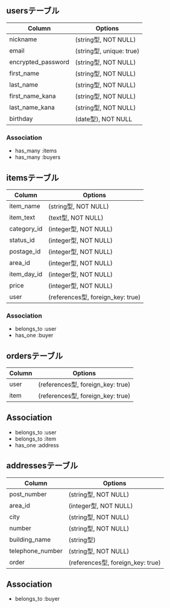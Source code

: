 ## usersテーブル

| Column             | Options                  |
| ------------------ | ------------------------ |
| nickname           | (string型, NOT NULL)     |
| email              | (string型, unique: true) |
| encrypted_password | (string型, NOT NULL)     |
| first_name         | (string型, NOT NULL)     |
| last_name          | (string型, NOT NULL)     |
| first_name_kana    | (string型, NOT NULL)     |
| last_name_kana     | (string型, NOT NULL)     |
| birthday           | (date型), NOT NULL       |

### Association

- has_many :items
- has_many :buyers

## itemsテーブル

| Column      | Options                           |
| ----------- | --------------------------------- |
| item_name   | (string型, NOT NULL)              |
| item_text   | (text型, NOT NULL)                |
| category_id | (integer型, NOT NULL)             |
| status_id   | (integer型, NOT NULL)             |
| postage_id  | (integer型, NOT NULL)             |
| area_id     | (integer型, NOT NULL)             |
| item_day_id | (integer型, NOT NULL)             |
| price       | (integer型, NOT NULL)             |
| user        | (references型, foreign_key: true) |

### Association

- belongs_to :user
- has_one :buyer


## ordersテーブル
| Column | Options                           |
| ------ | --------------------------------- |
| user   | (references型, foreign_key: true) |
| item   | (references型, foreign_key: true) |

## Association

- belongs_to :user
- belongs_to :item
- has_one :address

## addressesテーブル

| Column           | Options                           |
| ---------------- | --------------------------------- |
| post_number      | (string型, NOT NULL)              |
| area_id          | (integer型, NOT NULL)             |
| city             | (string型, NOT NULL)              |
| number           | (string型, NOT NULL)              |
| building_name    | (string型)                        |
| telephone_number | (string型, NOT NULL)              |
| order            | (references型, foreign_key: true) |

## Association

- belongs_to :buyer